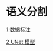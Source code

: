 # 语义分割

[1 数据标注](Semantic_Segmentation/1_data_annotate.md)

[2 UNet 模型](Semantic_Segmentation/2_UNet_model.md)

